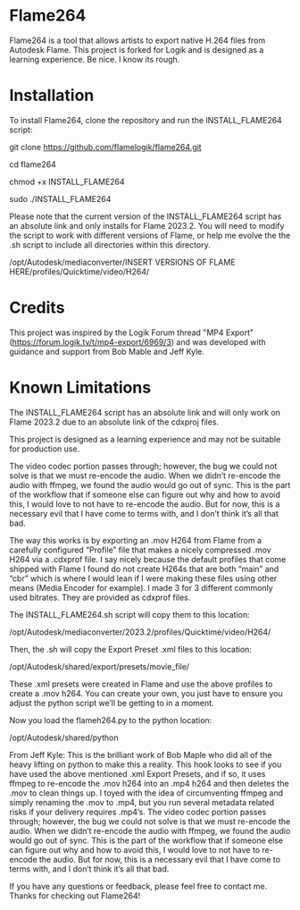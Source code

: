 # Flame264

Flame264 is a tool that allows artists to export native H.264 files from Autodesk Flame. This project is forked for Logik and is designed as a learning experience.  Be nice.  I know its rough.

# Installation

To install Flame264, clone the repository and run the INSTALL_FLAME264 script:

git clone https://github.com/flamelogik/flame264.git

cd flame264

chmod +x INSTALL_FLAME264

sudo ./INSTALL_FLAME264

Please note that the current version of the INSTALL_FLAME264 script has an absolute link and only installs for Flame 2023.2. You will need to modify the script to work with different versions of Flame, or help me evolve the the .sh script to include all directories within this directory.

/opt/Autodesk/mediaconverter/INSERT VERSIONS OF FLAME HERE/profiles/Quicktime/video/H264/

# Credits

This project was inspired by the Logik Forum thread "MP4 Export" (https://forum.logik.tv/t/mp4-export/6969/3) and was developed with guidance and support from Bob Mable and Jeff Kyle.

# Known Limitations

The INSTALL_FLAME264 script has an absolute link and will only work on Flame 2023.2 due to an absolute link of the cdxproj files.

This project is designed as a learning experience and may not be suitable for production use.

The video codec portion passes through; however, the bug we could not solve is that we must re-encode the audio. When we didn’t re-encode the audio with ffmpeg, we found the audio would go out of sync. This is the part of the workflow that if someone else can figure out why and how to avoid this, I would love to not have to re-encode the audio. But for now, this is a necessary evil that I have come to terms with, and I don’t think it’s all that bad.

The way this works is by exporting an .mov H264 from Flame from a carefully configured “Profile” file that makes a nicely compressed .mov H264 via a .cdxprof file. I say nicely because the default profiles that come shipped with Flame I found do not create H264s that are both “main” and “cbr” which is where I would lean if I were making these files using other means (Media Encoder for example). I made 3 for 3 different commonly used bitrates. They are provided as cdxprof files.

The INSTALL_FLAME264.sh script will copy them to this location:

/opt/Autodesk/mediaconverter/2023.2/profiles/Quicktime/video/H264/

Then, the .sh will copy the Export Preset .xml files to this location:

/opt/Autodesk/shared/export/presets/movie_file/

These .xml presets were created in Flame and use the above profiles to create a .mov h264. You can create your own, you just have to ensure you adjust the python script we’ll be getting to in a moment.

Now you load the flameh264.py to the python location:

/opt/Autodesk/shared/python

From Jeff Kyle:
This is the brilliant work of Bob Maple who did all of the heavy lifting on python to make this a reality. This hook looks to see if you have used the above mentioned .xml Export Presets, and if so, it uses ffmpeg to re-encode the .mov h264 into an .mp4 h264 and then deletes the .mov to clean things up. I toyed with the idea of circumventing ffmpeg and simply renaming the .mov to .mp4, but you run several metadata related risks if your delivery requires .mp4’s. The video codec portion passes through; however, the bug we could not solve is that we must re-encode the audio. When we didn’t re-encode the audio with ffmpeg, we found the audio would go out of sync. This is the part of the workflow that if someone else can figure out why and how to avoid this, I would love to not have to re-encode the audio. But for now, this is a necessary evil that I have come to terms with, and I don’t think it’s all that bad.

If you have any questions or feedback, please feel free to contact me. Thanks for checking out Flame264!


